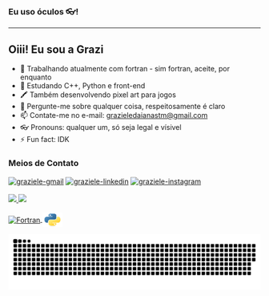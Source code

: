 ### Eu uso óculos 👓!
---
## Oiii! Eu sou a Grazi
<!--
**grazuzu/grazuzu** is a ✨ _special_ ✨ repository because its `README.md` (this file) appears on your GitHub profile.
-->
- 🔭 Trabalhando atualmente com fortran - sim fortran, aceite, por enquanto
- 🌱 Estudando C++, Python e front-end
- 🖍️ Também desenvolvendo pixel art para jogos
- 💬 Pergunte-me sobre qualquer coisa, respeitosamente é claro
- 📫 Contate-me no e-mail: grazieledaianastm@gmail.com
- 👓 Pronouns: qualquer um, só seja legal e vísivel
- ⚡ Fun fact: IDK

### Meios de Contato
<div> 
   <a href="mailto:grazieledaianastm@gmail.com" target="_blank"><img align="center" alt="graziele-gmail" height="25" width="25" src="https://cdn-icons-png.flaticon.com/512/270/270021.png" target="_blank"></a> 
  <a href="https://www.linkedin.com/in/graziele-daiana-sena-de-sousa-1b8411204" target="_blank"><img align="center" alt="graziele-linkedin" height="25" width="25" src="https://cdn-icons.flaticon.com/png/512/3670/premium/3670167.png?token=exp=1634855862~hmac=5b27bda33bedd930532d7a7b8b78d7bb" target="_blank"></a>
  <a href="https://instagram.com/grazi_sena_26" target="_blank"><img align="center" alt="graziele-instagram" height="25" width="25"  src="https://cdn-icons.flaticon.com/png/512/3955/premium/3955024.png?token=exp=1634855852~hmac=8ba2127c361b2099416069ce5a66898d" target="_blank"></a>
 </div>
 </br>
 <div>
  <a href="https://github.com/grazuzu">
  <img height="180em" src="https://github-readme-stats.vercel.app/api?username=grazuzu&show_icons=true&theme=tokyonight&include_all_commits=true&count_private=true"/>
  <img height="180em" src="https://github-readme-stats.vercel.app/api/top-langs/?username=grazuzu&layout=compact&langs_count=7&theme=tokyonight"/>
</div>
 
<div style="display: inline_block"><br>
  <img align="center" alt="Fortran" height="30" width="30" src="https://image.flaticon.com/icons/png/512/31/31715.png">
  <img align="center" alt="Python" height="30" width="40" src="https://raw.githubusercontent.com/devicons/devicon/master/icons/python/python-original.svg">

</div>
  
 <div>
 
![Snake animation](https://github.com/grazuzu/grazuzu/blob/output/github-contribution-grid-snake.svg)
 
</div>


